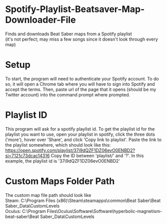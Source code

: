 # Spotify-Playlist-Beatsaver-Map-Downloader-File
Finds and downloads Beat Saber maps from a Spotify playlist         
(it's not perfect; may miss a few songs since it doesn't look through every map)

# Setup
To start, the program will need to authenticate your Spotify
account. To do so, it will open a Chrome tab where you
will have to sign into Spotify and accept the terms.
Then, paste url of the page that it opens (should be my
Twitter account) into the command prompt where prompted.

# Playlist ID
This program will ask for a spotify playlist id.
To get the playlist id for the playlist you want to use,
open your playlist in spotify, click the three dots ('more'),
hover over 'Share', and click 'Copy link to playlist'.
Paste the link to the playlist somewhere, which should look like this:
https://open.spotify.com/playlist/37i9dQZF1DZ06evO0ENBD2?si=7121c73dcac14316
Copy the ID between 'playlist/' and '?'. In this example, the
playlist id is '37i9dQZF1DZ06evO0ENBD2'

# Custom Maps Folder Path
The custom map file path should look like                       
Steam: C:\Program Files (x86)\Steam\steamapps\common\Beat Saber\Beat Saber_Data\CustomLevels              
Oculus: C:\Program Files\Oculus\Software\Software\hyperbolic-magnetism-beat-saber\Beat Saber_Data\CustomLevels
